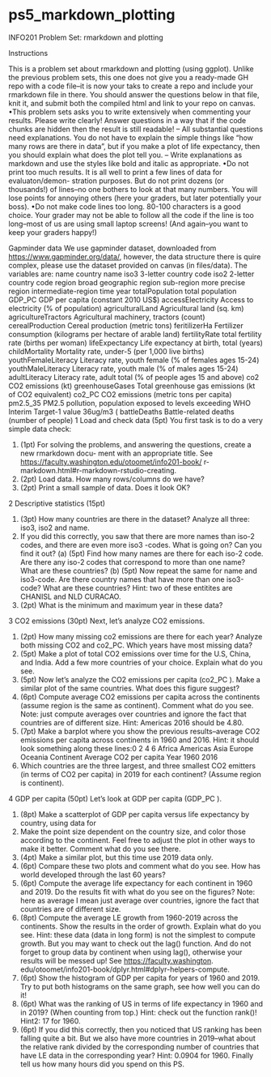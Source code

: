 # ps5_markdown_plotting

INFO201 Problem Set: rmarkdown and plotting

Instructions

This is a problem set about rmarkdown and plotting (using ggplot). Unlike the previous problem
sets, this one does not give you a ready-made GH repo with a code file–it is now your taks to create
a repo and include your rmarkdown file in there.
You should answer the questions below in that file, knit it, and submit both the compiled html
and link to your repo on canvas.
•This problem sets asks you to write extensively when commenting your results. Please write
clearly! Answer questions in a way that if the code chunks are hidden then the result is still
readable!
– All substantial questions need explanations. You do not have to explain the simple things
like “how many rows are there in data”, but if you make a plot of life expectancy, then
you should explain what does the plot tell you.
– Write explanations as markdown and use the styles like bold and italic as appropriate.
•Do not print too much results. It is all well to print a few lines of data for evaluaton/demon-
stration purposes. But do not print dozens (or thousands!) of lines–no one bothers to look
at that many numbers. You will lose points for annoying others (here your graders, but later
potentially your boss).
•Do not make code lines too long. 80-100 characters is a good choice. Your grader may not
be able to follow all the code if the line is too long–most of us are using small laptop screens!
(And again–you want to keep your graders happy!)

Gapminder data
We use gapminder dataset, downloaded from https://www.gapminder.org/data/, however, the
data structure there is quire complex, please use the dataset provided on canvas (in files/data).
The variables are:
name country name
iso3 3-letter country code
iso2 2-letter country code
region broad geographic region
sub-region more precise region
intermediate-region
time year
totalPopulation total population
GDP_PC GDP per capita (constant 2010 US$)
accessElectricity Access to electricity (% of population)
agriculturalLand Agricultural land (sq. km)
agricultureTractors Agricultural machinery, tractors (count)
cerealProduction Cereal production (metric tons)
feritilizerHa Fertilizer consumption (kilograms per hectare of arable land)
fertilityRate total fertility rate (births per woman)
lifeExpectancy Life expectancy at birth, total (years)
childMortality Mortality rate, under-5 (per 1,000 live births)
youthFemaleLiteracy Literacy rate, youth female (% of females ages 15-24)
youthMaleLiteracy Literacy rate, youth male (% of males ages 15-24)
adultLiteracy Literacy rate, adult total (% of people ages 15 and above)
co2 CO2 emissions (kt)
greenhouseGases Total greenhouse gas emissions (kt of CO2 equivalent)
co2_PC CO2 emissions (metric tons per capita)
pm2.5_35 PM2.5 pollution, population exposed to levels exceeding WHO Interim Target-1 value
36ug/m3 (
battleDeaths Battle-related deaths (number of people)
1 Load and check data (5pt)
You first task is to do a very simple data check:
1. (1pt) For solving the problems, and answering the questions, create a new rmarkdown docu-
ment with an appropriate title. See https://faculty.washington.edu/otoomet/info201-book/
r-markdown.html#r-markdown-rstudio-creating.
2. (2pt) Load data. How many rows/columns do we have?
3. (2pt) Print a small sample of data. Does it look OK?

2 Descriptive statistics (15pt)
1. (3pt) How many countries are there in the dataset? Analyze all three: iso3, iso2 and name.
2. If you did this correctly, you saw that there are more names than iso-2 codes, and there are
even more iso3 -codes. What is going on? Can you find it out?
(a) (5pt) Find how many names are there for each iso-2 code. Are there any iso-2 codes that
correspond to more than one name? What are these countries?
(b) (5pt) Now repeat the same for name and iso3-code. Are there country names that have
more than one iso3-code? What are these countries?
Hint: two of these entitites are CHANISL and NLD CURACAO.
3. (2pt) What is the minimum and maximum year in these data?

3 CO2 emissions (30pt)
Next, let’s analyze CO2 emissions.
1. (2pt) How many missing co2 emissions are there for each year? Analyze both missing CO2
and co2_PC. Which years have most missing data?
2. (5pt) Make a plot of total CO2 emissions over time for the U.S, China, and India. Add a few
more countries of your choice. Explain what do you see.
3. (5pt) Now let’s analyze the CO2 emissions per capita (co2_PC ). Make a similar plot of the
same countries. What does this figure suggest?
4. (6pt) Compute average CO2 emissions per capita across the continents (assume region is the
same as continent). Comment what do you see.
Note: just compute averages over countries and ignore the fact that countries are of different
size.
Hint: Americas 2016 should be 4.80.
5. (7pt) Make a barplot where you show the previous results–average CO2 emissions per capita
across continents in 1960 and 2016.
Hint: it should look something along these lines:0
2
4
6
Africa Americas Asia Europe Oceania
Continent
Average CO2 per capita
Year
1960
2016
6. Which countries are the three largest, and three smallest CO2 emitters (in terms of CO2 per
capita) in 2019 for each continent? (Assume region is continent).

4 GDP per capita (50pt)
Let’s look at GDP per capita (GDP_PC ).
1. (8pt) Make a scatterplot of GDP per capita versus life expectancy by country, using data for
1960. Make the point size dependent on the country size, and color those according to the
continent. Feel free to adjust the plot in other ways to make it better.
Comment what do you see there.
2. (4pt) Make a similar plot, but this time use 2019 data only.
3. (6pt) Compare these two plots and comment what do you see. How has world developed
through the last 60 years?
4. (6pt) Compute the average life expectancy for each continent in 1960 and 2019. Do the results
fit with what do you see on the figures?
Note: here as average I mean just average over countries, ignore the fact that countries are of
different size.
5. (8pt) Compute the average LE growth from 1960-2019 across the continents. Show the results
in the order of growth. Explain what do you see.
Hint: these data (data in long form) is not the simplest to compute growth. But you may
want to check out the lag() function. And do not forget to group data by continent when
using lag(), otherwise your results will be messed up! See https://faculty.washington.
edu/otoomet/info201-book/dplyr.html#dplyr-helpers-compute.
6. (6pt) Show the histogram of GDP per capita for years of 1960 and 2019. Try to put both
histograms on the same graph, see how well you can do it!
7. (6pt) What was the ranking of US in terms of life expectancy in 1960 and in 2019? (When
counting from top.)
Hint: check out the function rank()!
Hint2: 17 for 1960.
8. (6pt) If you did this correctly, then you noticed that US ranking has been falling quite a
bit. But we also have more countries in 2019–what about the relative rank divided by the
corresponding number of countries that have LE data in the corresponding year?
Hint: 0.0904 for 1960.
Finally tell us how many hours did you spend on this PS.
